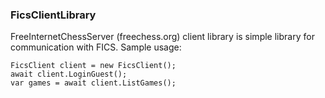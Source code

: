 ### FicsClientLibrary

FreeInternetChessServer (freechess.org) client library is simple library for communication with FICS. Sample usage:

    FicsClient client = new FicsClient();
    await client.LoginGuest();
    var games = await client.ListGames();
